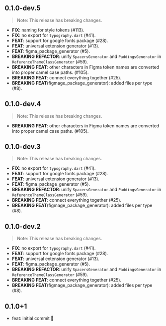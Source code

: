 ## 0.1.0-dev.5

> Note: This release has breaking changes.

 - **FIX**: naming for style tokens (#113).
 - **FIX**: no export for `typography.dart` (#41).
 - **FEAT**: support for google fonts package (#28).
 - **FEAT**: universal extension generator (#13).
 - **FEAT**: figma_package_generator (#5).
 - **BREAKING** **REFACTOR**: unify `SpacersGenerator` and `PaddingsGenerator` in `ReferenceThemeClassGenerator` (#59).
 - **BREAKING** **FEAT**: other characters in Figma token names are converted into proper camel case paths. (#105).
 - **BREAKING** **FEAT**: connect everything together (#25).
 - **BREAKING** **FEAT**(figmage_package_generator): added files per type (#8).

## 0.1.0-dev.4

> Note: This release has breaking changes.

 - **BREAKING** **FEAT**: other characters in Figma token names are converted into proper camel case paths. (#105).

## 0.1.0-dev.3

> Note: This release has breaking changes.

 - **FIX**: no export for `typography.dart` (#41).
 - **FEAT**: support for google fonts package (#28).
 - **FEAT**: universal extension generator (#13).
 - **FEAT**: figma_package_generator (#5).
 - **BREAKING** **REFACTOR**: unify `SpacersGenerator` and `PaddingsGenerator` in `ReferenceThemeClassGenerator` (#59).
 - **BREAKING** **FEAT**: connect everything together (#25).
 - **BREAKING** **FEAT**(figmage_package_generator): added files per type (#8).

## 0.1.0-dev.2

> Note: This release has breaking changes.

 - **FIX**: no export for `typography.dart` (#41).
 - **FEAT**: support for google fonts package (#28).
 - **FEAT**: universal extension generator (#13).
 - **FEAT**: figma_package_generator (#5).
 - **BREAKING** **REFACTOR**: unify `SpacersGenerator` and `PaddingsGenerator` in `ReferenceThemeClassGenerator` (#59).
 - **BREAKING** **FEAT**: connect everything together (#25).
 - **BREAKING** **FEAT**(figmage_package_generator): added files per type (#8).

## 0.1.0+1

- feat: initial commit 🎉
